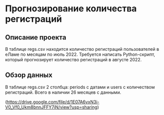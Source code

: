 # Прогнозирование количества регистраций 

## Описание проекта

В таблице regs.csv находится количество регистраций пользователей в еЛаме по месяцам по июль 2022. Требуется написать Python-скрипт, который прогнозирует количество регистраций в августе 2022.


## Обзор данных

В таблице regs.csv 2 столбца: periods с датами и users с количеством регистраций. Всего в наличии 26 месяцев с данными. 

(https://drive.google.com/file/d/1E07A6vxN3i-V0_Vf0_Ukm8bnnJFFY7iN/view?usp=sharing)
